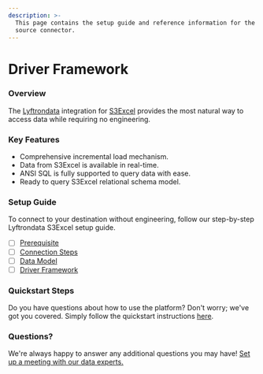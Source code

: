 ```yaml
---
description: >-
  This page contains the setup guide and reference information for the S3Excel
  source connector.
---
```


# Driver Framework

### Overview

The [Lyftrondata](https://www.lyftrondata.com/) integration for [S3Excel](../../s3excel/driver-framework/None/) provides the most natural way to access data while requiring no engineering.

### Key Features

* Comprehensive incremental load mechanism.
* Data from S3Excel is available in real-time.
* ANSI SQL is fully supported to query data with ease.
* Ready to query S3Excel relational schema model.

### Setup Guide

To connect to your destination without engineering, follow our step-by-step Lyftrondata S3Excel setup guide.

* [ ] [Prerequisite](../../s3excel/prerequisite.md)
* [ ] [Connection Steps](../../s3excel/connection-steps.md)
* [ ] [Data Model](../../s3excel/data-model/erd.md)
* [ ] [Driver Framework](../../s3excel/driver-framework/)

### Quickstart Steps

Do you have questions about how to use the platform? Don't worry; we've got you covered. Simply follow the quickstart instructions [here](../../s3excel/driver-framework/).

### Questions? <a href="#questions" id="questions"></a>

We're always happy to answer any additional questions you may have! [Set up a meeting with our data experts.](https://www.lyftrondata.com/book-a-meeting/)
